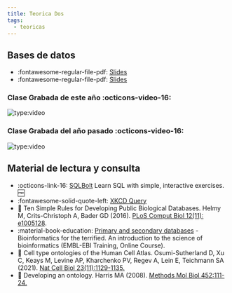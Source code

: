 ```yaml
---
title: Teorica Dos
tags: 
  - teoricas
---
```


## Bases de datos

 * :fontawesome-regular-file-pdf: [Slides](basesDeDatos2023.pdf) 
 * :fontawesome-regular-file-pdf: [Slides](ontologias2023.pdf) 

### Clase Grabada de este año :octicons-video-16:
 ![type:video](https://www.youtube.com/embed/VNxXEKWkUKE)

 ### Clase Grabada del año pasado :octicons-video-16:
 ![type:video](https://www.youtube.com/embed/1cJ5C75S08A)

## Material de lectura y consulta

  * :octicons-link-16: [SQLBolt](https://sqlbolt.com/) Learn SQL with simple, interactive exercises. :free: 
  * :fontawesome-solid-quote-left: [XKCD Query](https://xkcd.com/1409/)
  * :paperclip: Ten Simple Rules for Developing Public Biological Databases. Helmy M, Crits-Christoph A, Bader GD (2016). [PLoS Comput Biol 12(11): e1005128](https://doi.org/10.1371/journal.pcbi.1005128). 
  * :material-book-education: [Primary and secondary databases](https://www.ebi.ac.uk/training/online/courses/bioinformatics-terrified/what-makes-a-good-bioinformatics-database/primary-and-secondary-databases/) - Bioinformatics for the terrified. An introduction to the science of bioinformatics (EMBL-EBI Training, Online Course).
  * :paperclip: Cell type ontologies of the Human Cell Atlas. Osumi-Sutherland D, Xu C, Keays M, Levine AP, Kharchenko PV, Regev A, Lein E, Teichmann SA (2021). [Nat Cell Biol 23(11):1129-1135.](https://doi.org/10.1038/s41556-021-00787-7)
  * :paperclip: Developing an ontology. Harris MA (2008). [Methods Mol Biol 452:111-24.](https://doi.org/10.1007/978-1-60327-159-2_5)
